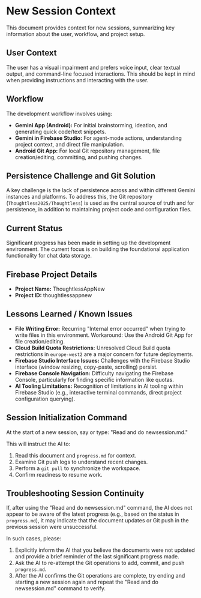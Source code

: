 # New Session Context

This document provides context for new sessions, summarizing key information about the user, workflow, and project setup.

## User Context

The user has a visual impairment and prefers voice input, clear textual output, and command-line focused interactions. This should be kept in mind when providing instructions and interacting with the user.

## Workflow

The development workflow involves using:

*   **Gemini App (Android):** For initial brainstorming, ideation, and generating quick code/text snippets.
*   **Gemini in Firebase Studio:** For agent-mode actions, understanding project context, and direct file manipulation.
*   **Android Git App:** For local Git repository management, file creation/editing, committing, and pushing changes.

## Persistence Challenge and Git Solution

A key challenge is the lack of persistence across and within different Gemini instances and platforms. To address this, the Git repository (`Thoughtless2025/Thoughtless`) is used as the central source of truth and for persistence, in addition to maintaining project code and configuration files.

## Current Status

Significant progress has been made in setting up the development environment. The current focus is on building the foundational application functionality for chat data storage.

## Firebase Project Details

*   **Project Name:** ThoughtlessAppNew
*   **Project ID:** thoughtlessappnew

## Lessons Learned / Known Issues

*   **File Writing Error:** Recurring "Internal error occurred" when trying to write files in this environment. Workaround: Use the Android Git App for file creation/editing.
*   **Cloud Build Quota Restrictions:** Unresolved Cloud Build quota restrictions in `europe-west2` are a major concern for future deployments.
*   **Firebase Studio Interface Issues:** Challenges with the Firebase Studio interface (window resizing, copy-paste, scrolling) persist.
*   **Firebase Console Navigation:** Difficulty navigating the Firebase Console, particularly for finding specific information like quotas.
*   **AI Tooling Limitations:** Recognition of limitations in AI tooling within Firebase Studio (e.g., interactive terminal commands, direct project configuration querying).

## Session Initialization Command

At the start of a new session, say or type: "Read and do newsession.md."

This will instruct the AI to:

1.  Read this document and `progress.md` for context.
2.  Examine Git push logs to understand recent changes.
3.  Perform a `git pull` to synchronize the workspace.
4.  Confirm readiness to resume work.

## Troubleshooting Session Continuity

If, after using the "Read and do newsession.md" command, the AI does not appear to be aware of the latest progress (e.g., based on the status in `progress.md`), it may indicate that the document updates or Git push in the previous session were unsuccessful.

In such cases, please:

1.  Explicitly inform the AI that you believe the documents were not updated and provide a brief reminder of the last significant progress made.
2.  Ask the AI to re-attempt the Git operations to add, commit, and push `progress.md`.
3.  After the AI confirms the Git operations are complete, try ending and starting a new session again and repeat the "Read and do newsession.md" command to verify.
